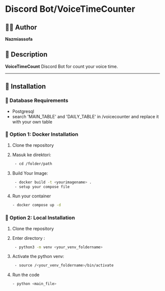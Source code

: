 # Discord Bot/VoiceTimeCounter

## 🧑‍💻 Author
**Nazmiassofa**

## 📄 Description
**VoiceTimeCount** 
Discord Bot for count your voice time.

---

## 🚀 Installation

### 🔹 Database Requirements
   - Postgresql 
   - search 'MAIN_TABLE' and 'DAILY_TABLE' in /voicecounter and replace it with your own table

### 🔹 Option 1: Docker Installation

1. Clone the repository

2. Masuk ke direktori:
   ```bash
	- cd /folder/path

3. Build Your Image:
   ```bash
	- docker build -t <yourimagename> .
    - setup your compose file

4. Run your container
   ```bash
   - docker compose up -d

### 🔹 Option 2: Local Installation

1. Clone the repository

2. Enter directory :
   ```bash
	- python3 -m venv <your_venv_foldername>

3. Activate the python venv:
   ```bash
	- source /<your_venv_foldername>/bin/activate

4. Run the code
   ```bash
   - python <main_file>